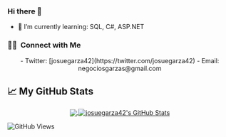 ### Hi there 👋

- 🌱 I’m currently learning: SQL, C#, ASP.NET


### 🤝🏻 &nbsp;Connect with Me


<p align="center">
- Twitter: [josuegarza42](https://twitter.com/josuegarza42)
- Email: negociosgarzas@gmail.com
</p>



## &#x1f4c8; My GitHub Stats
<p align="center">
<a href="https://github.com/josuegarza42/josuegarza42">
  <img align="center" src="https://github-readme-stats.vercel.app/api/top-langs/?username=josuegarza42&title_color=ffffff&text_color=c9cacc&icon_color=2bbc8a&bg_color=1d1f21"/>
</a>


<a href="https://github.com/josuegarza42/josuegarza42">
  <img align="center" src="https://github-readme-stats.vercel.app/api?username=josuegarza42&show_icons=true&line_height=27&count_private=true&title_color=ffffff&text_color=c9cacc&icon_color=2bbc8a&bg_color=1d1f21" alt="josuegarza42's GitHub Stats" />
</a>
</p>


![GitHub Views](https://komarev.com/ghpvc/?username=josuegarza42&color=2685BF)
